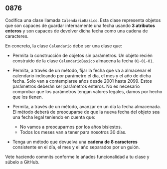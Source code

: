 ## 0876

Codifica una clase llamada `CalendarioBasico`. Esta clase representa objetos que son capaces de guardar internamente una fecha usando __3 atributos enteros__ y son capaces de devolver dicha fecha como una cadena de caracteres. 

En concreto, la clase `Calendario` debe ser una clase que:

* Permita la construcción de objetos sin parámetros. Un objeto recién construido de la clase `CalendarioBasico` almacena la fecha `01-01-01`.

* Permita, a través de un método, fijar la fecha que va a almacenar el calendario indicando por parámetro el día, el mes y el año de dicha fecha. Solo van a contemplarse años desde 2001 hasta 2099. Estos parámetros deberán ser parámetros enteros. No es necesario comprobar que los parámetros tengan valores legales, damos por hecho que los tienen.

* Permita, a través de un método, avanzar en un día la fecha almacenada. El método deberá de preocuparse de que la nueva fecha del objeto sea una fecha legal teniendo en cuenta que:

  * No vamos a preocuparnos por los años bisiestos.
  * Todos los meses van a tener para nosotros 30 días.  

* Tenga un método que devuelva una __cadena de 8 caracteres__ consistente en el día, el mes y el año separados por un guión.

Vete haciendo commits conforme le añades funcionalidad a tu clase y súbelo a GitHub.
